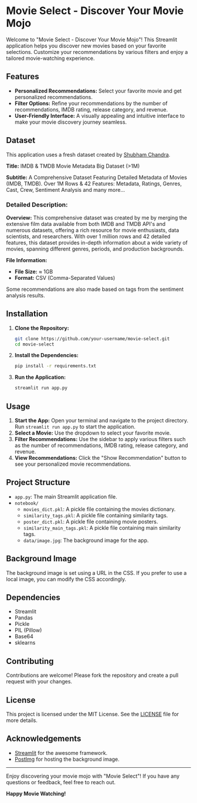 
# Movie Select - Discover Your Movie Mojo

Welcome to "Movie Select - Discover Your Movie Mojo"! This Streamlit application helps you discover new movies based on your favorite selections. Customize your recommendations by various filters and enjoy a tailored movie-watching experience.

## Features

- **Personalized Recommendations:** Select your favorite movie and get personalized recommendations.
- **Filter Options:** Refine your recommendations by the number of recommendations, IMDB rating, release category, and revenue.
- **User-Friendly Interface:** A visually appealing and intuitive interface to make your movie discovery journey seamless.

## Dataset

This application uses a fresh dataset created by [Shubham Chandra](https://www.kaggle.com/datasets/shubhamchandra235/imdb-and-tmdb-movie-metadata-big-dataset-1m).

**Title:** IMDB & TMDB Movie Metadata Big Dataset (>1M)

**Subtitle:** A Comprehensive Dataset Featuring Detailed Metadata of Movies (IMDB, TMDB). Over 1M Rows & 42 Features: Metadata, Ratings, Genres, Cast, Crew, Sentiment Analysis and many more…

### Detailed Description:

**Overview:** This comprehensive dataset was created by me by merging the extensive film data available from both IMDB and TMDB API's and numerous datasets, offering a rich resource for movie enthusiasts, data scientists, and researchers. With over 1 million rows and 42 detailed features, this dataset provides in-depth information about a wide variety of movies, spanning different genres, periods, and production backgrounds.

**File Information:**

- **File Size:** ≈ 1GB
- **Format:** CSV (Comma-Separated Values)

Some recommendations are also made based on tags from the sentiment analysis results.

## Installation

1. **Clone the Repository:**
   ```sh
   git clone https://github.com/your-username/movie-select.git
   cd movie-select
   ```

2. **Install the Dependencies:**
   ```sh
   pip install -r requirements.txt
   ```

3. **Run the Application:**
   ```sh
   streamlit run app.py
   ```

## Usage

1. **Start the App:** Open your terminal and navigate to the project directory. Run `streamlit run app.py` to start the application.
2. **Select a Movie:** Use the dropdown to select your favorite movie.
3. **Filter Recommendations:** Use the sidebar to apply various filters such as the number of recommendations, IMDB rating, release category, and revenue.
4. **View Recommendations:** Click the "Show Recommendation" button to see your personalized movie recommendations.

## Project Structure

- `app.py`: The main Streamlit application file.
- `notebook/`
  - `movies_dict.pkl`: A pickle file containing the movies dictionary.
  - `similarity_tags.pkl`: A pickle file containing similarity tags.
  - `poster_dict.pkl`: A pickle file containing movie posters.
  - `similarity_main_tags.pkl`: A pickle file containing main similarity tags.
  - `data/image.jpg`: The background image for the app.

## Background Image

The background image is set using a URL in the CSS. If you prefer to use a local image, you can modify the CSS accordingly.

## Dependencies

- Streamlit
- Pandas
- Pickle
- PIL (Pillow)
- Base64
- sklearns

## Contributing

Contributions are welcome! Please fork the repository and create a pull request with your changes.

## License

This project is licensed under the MIT License. See the [LICENSE](LICENSE) file for more details.

## Acknowledgements

- [Streamlit](https://streamlit.io/) for the awesome framework.
- [PostImg](https://postimg.cc/) for hosting the background image.

---

Enjoy discovering your movie mojo with "Movie Select"! If you have any questions or feedback, feel free to reach out.

**Happy Movie Watching!**
